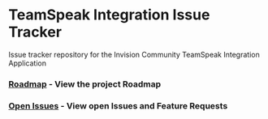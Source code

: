 # TeamSpeak Integration Issue Tracker

Issue tracker repository for the Invision Community TeamSpeak Integration Application

### [Roadmap](https://github.com/nathan-fiscaletti/TeamSpeak-Integration-Issue-Tracker/projects/1) - View the project Roadmap
### [Open Issues](https://github.com/nathan-fiscaletti/TeamSpeak-Integration-Issue-Tracker/issues?q=is%3Aissue+is%3Aopen+sort%3Aupdated-desc) - View open Issues and Feature Requests
